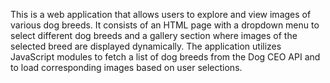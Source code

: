 This is a web application that allows users to explore and view images of various dog breeds. It consists of an HTML page with a dropdown menu to select different dog breeds and a gallery section where images of the selected breed are displayed dynamically. The application utilizes JavaScript modules to fetch a list of dog breeds from the Dog CEO API and to load corresponding images based on user selections.

